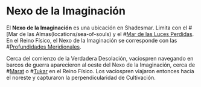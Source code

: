 # Nexo de la Imaginación

El **Nexo de la Imaginación** es una ubicación en Shadesmar. Limita con el #[Mar de las Almas(locations/sea-of-souls) y el #[Mar de las Luces Perdidas](locations/sea-of-lost-lights). En el Reino Físico, el Nexo de la Imaginación se corresponde con las #[Profundidades Meridionales](locations/southern-depths).

Cerca del comienzo de la Verdadera Desolación, vaciospren navegando en barcos de guerra aparecieron al oeste del Nexo de la Imaginación, cerca de #[Marat](locations/marat) o #[Tukar](locations/tukar) en el Reino Físico. Los vaciospren viajaron entonces hacia el noreste y capturaron la perpendicularidad de Cultivación. 
